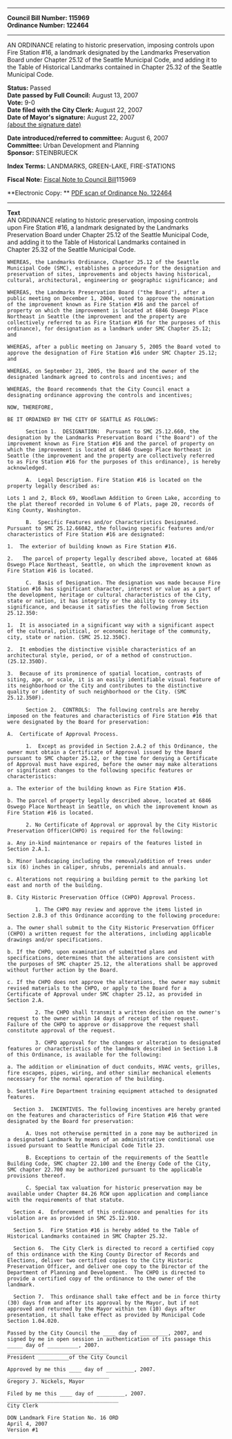 * * * * *  
  
**Council Bill Number: [](#h0)[](#h2)115969**   
**Ordinance Number: 122464**  
  
* * * * *  
  
AN ORDINANCE relating to historic preservation, imposing controls upon Fire Station \#16, a landmark designated by the Landmarks Preservation Board under Chapter 25.12 of the Seattle Municipal Code, and adding it to the Table of Historical Landmarks contained in Chapter 25.32 of the Seattle Municipal Code.  
  
**Status:** Passed   
**Date passed by Full Council:** August 13, 2007   
**Vote:** 9-0   
**Date filed with the City Clerk:** August 22, 2007   
**Date of Mayor's signature:** August 22, 2007   
[(about the signature date)](/~public/approvaldate.htm)   
  
  
**Date introduced/referred to committee:** August 6, 2007   
**Committee:** Urban Development and Planning   
**Sponsor:** STEINBRUECK   
  
**Index Terms:** LANDMARKS, GREEN-LAKE, FIRE-STATIONS  
  
**Fiscal Note:** [Fiscal Note to Council Bill](http://clerk.seattle.gov/~public/fnote/115969.htm)[](#h1)[](#h3)115969  
  
**Electronic Copy: ** [PDF scan of Ordinance No. 122464](/~archives/Ordinances/Ord_122464.pdf)  
  
* * * * *  
  
**Text**  
    AN ORDINANCE relating to historic preservation, imposing controls  
    upon Fire Station #16, a landmark designated by the Landmarks  
    Preservation Board under Chapter 25.12 of the Seattle Municipal Code,  
    and adding it to the Table of Historical Landmarks contained in  
    Chapter 25.32 of the Seattle Municipal Code.  
  
    WHEREAS, the Landmarks Ordinance, Chapter 25.12 of the Seattle  
    Municipal Code (SMC), establishes a procedure for the designation and  
    preservation of sites, improvements and objects having historical,  
    cultural, architectural, engineering or geographic significance; and  
  
    WHEREAS, the Landmarks Preservation Board ("the Board"), after a  
    public meeting on December 1, 2004, voted to approve the nomination  
    of the improvement known as Fire Station #16 and the parcel of  
    property on which the improvement is located at 6846 Oswego Place  
    Northeast in Seattle (the improvement and the property are  
    collectively referred to as Fire Station #16 for the purposes of this  
    ordinance), for designation as a landmark under SMC Chapter 25.12;  
    and  
  
    WHEREAS, after a public meeting on January 5, 2005 the Board voted to  
    approve the designation of Fire Station #16 under SMC Chapter 25.12;  
    and  
  
    WHEREAS, on September 21, 2005, the Board and the owner of the  
    designated landmark agreed to controls and incentives; and  
  
    WHEREAS, the Board recommends that the City Council enact a  
    designating ordinance approving the controls and incentives;  
  
    NOW, THEREFORE,  
  
    BE IT ORDAINED BY THE CITY OF SEATTLE AS FOLLOWS:  
  
          Section 1.  DESIGNATION:  Pursuant to SMC 25.12.660, the  
    designation by the Landmarks Preservation Board ("the Board") of the  
    improvement known as Fire Station #16 and the parcel of property on  
    which the improvement is located at 6846 Oswego Place Northeast in  
    Seattle (the improvement and the property are collectively referred  
    to as Fire Station #16 for the purposes of this ordinance), is hereby  
    acknowledged.  
  
          A.  Legal Description. Fire Station #16 is located on the  
    property legally described as:  
  
    Lots 1 and 2, Block 69, Woodlawn Addition to Green Lake, according to  
    the plat thereof recorded in Volume 6 of Plats, page 20, records of  
    King County, Washington.  
  
          B.  Specific Features and/or Characteristics Designated.  
    Pursuant to SMC 25.12.660A2, the following specific features and/or  
    characteristics of Fire Station #16 are designated:  
  
    1.  The exterior of building known as Fire Station #16.  
  
    2.   The parcel of property legally described above, located at 6846  
    Oswego Place Northeast, Seattle, on which the improvement known as  
    Fire Station #16 is located.  
  
          C.  Basis of Designation. The designation was made because Fire  
    Station #16 has significant character, interest or value as a part of  
    the development, heritage or cultural characteristics of the City,  
    state or nation, it has integrity or the ability to convey its  
    significance, and because it satisfies the following from Section  
    25.12.350:  
  
    1.  It is associated in a significant way with a significant aspect  
    of the cultural, political, or economic heritage of the community,  
    city, state or nation. (SMC 25.12.350C).  
  
    2.  It embodies the distinctive visible characteristics of an  
    architectural style, period, or of a method of construction.  
    (25.12.350D).  
  
    3.  Because of its prominence of spatial location, contrasts of  
    siting, age, or scale, it is an easily identifiable visual feature of  
    its neighborhood or the City and contributes to the distinctive  
    quality or identity of such neighborhood or the City. (SMC  
    25.12.350F).  
  
          Section 2.  CONTROLS:  The following controls are hereby  
    imposed on the features and characteristics of Fire Station #16 that  
    were designated by the Board for preservation:  
  
    A.  Certificate of Approval Process.  
  
          1.  Except as provided in Section 2.A.2 of this Ordinance, the  
    owner must obtain a Certificate of Approval issued by the Board  
    pursuant to SMC chapter 25.12, or the time for denying a Certificate  
    of Approval must have expired, before the owner may make alterations  
    or significant changes to the following specific features or  
    characteristics:  
  
    a. The exterior of the building known as Fire Station #16.  
  
    b. The parcel of property legally described above, located at 6846  
    Oswego Place Northeast in Seattle, on which the improvement known as  
    Fire Station #16 is located.  
  
          2. No Certificate of Approval or approval by the City Historic  
    Preservation Officer(CHPO) is required for the following:  
  
    a. Any in-kind maintenance or repairs of the features listed in  
    Section 2.A.1.  
  
    b. Minor landscaping including the removal/addition of trees under  
    six (6) inches in caliper, shrubs, perennials and annuals.  
  
    c. Alterations not requiring a building permit to the parking lot  
    east and north of the building.  
  
    B. City Historic Preservation Office (CHPO) Approval Process.  
  
             1. The CHPO may review and approve the items listed in  
    Section 2.B.3 of this Ordinance according to the following procedure:  
  
    a. The owner shall submit to the City Historic Preservation Officer  
    (CHPO) a written request for the alterations, including applicable  
    drawings and/or specifications.  
  
    b. If the CHPO, upon examination of submitted plans and  
    specifications, determines that the alterations are consistent with  
    the purposes of SMC chapter 25.12, the alterations shall be approved  
    without further action by the Board.  
  
    c. If the CHPO does not approve the alterations, the owner may submit  
    revised materials to the CHPO, or apply to the Board for a  
    Certificate of Approval under SMC chapter 25.12, as provided in  
    Section 2.A.  
  
             2. The CHPO shall transmit a written decision on the owner's  
    request to the owner within 14 days of receipt of the request.  
    Failure of the CHPO to approve or disapprove the request shall  
    constitute approval of the request.  
  
             3. CHPO approval for the changes or alteration to designated  
    features or characteristics of the landmark described in Section 1.B  
    of this Ordinance, is available for the following:  
  
    a. The addition or elimination of duct conduits, HVAC vents, grilles,  
    fire escapes, pipes, wiring, and other similar mechanical elements  
    necessary for the normal operation of the building.  
  
    b. Seattle Fire Department training equipment attached to designated  
    features.  
  
      Section 3.  INCENTIVES. The following incentives are hereby granted  
    on the features and characteristics of Fire Station #16 that were  
    designated by the Board for preservation:  
  
          A. Uses not otherwise permitted in a zone may be authorized in  
    a designated Landmark by means of an administrative conditional use  
    issued pursuant to Seattle Municipal Code Title 23.  
  
          B. Exceptions to certain of the requirements of the Seattle  
    Building Code, SMC chapter 22.100 and the Energy Code of the City,  
    SMC chapter 22.700 may be authorized pursuant to the applicable  
    provisions thereof.  
  
          C. Special tax valuation for historic preservation may be  
    available under Chapter 84.26 RCW upon application and compliance  
    with the requirements of that statute.  
  
      Section 4.  Enforcement of this ordinance and penalties for its  
    violation are as provided in SMC 25.12.910.  
  
      Section 5.  Fire Station #16 is hereby added to the Table of  
    Historical Landmarks contained in SMC Chapter 25.32.  
  
      Section 6.  The City Clerk is directed to record a certified copy  
    of this ordinance with the King County Director of Records and  
    Elections, deliver two certified copies to the City Historic  
    Preservation Officer, and deliver one copy to the Director of the  
    Department of Planning and Development.  The CHPO is directed to  
    provide a certified copy of the ordinance to the owner of the  
    landmark.  
  
      Section 7.  This ordinance shall take effect and be in force thirty  
    (30) days from and after its approval by the Mayor, but if not  
    approved and returned by the Mayor within ten (10) days after  
    presentation, it shall take effect as provided by Municipal Code  
    Section 1.04.020.  
  
    Passed by the City Council the ____ day of _________, 2007, and  
    signed by me in open session in authentication of its passage this  
    _____ day of __________, 2007.  
    _________________________________  
    President __________of the City Council  
  
    Approved by me this ____ day of _________, 2007.  
    _________________________________  
    Gregory J. Nickels, Mayor  
  
    Filed by me this ____ day of _________, 2007.  
    ____________________________________  
    City Clerk  
  
    DON Landmark Fire Station No. 16 ORD  
    April 4, 2007  
    Version #1  
